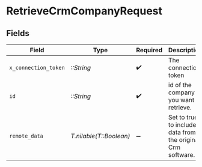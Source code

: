 # RetrieveCrmCompanyRequest


## Fields

| Field                                                       | Type                                                        | Required                                                    | Description                                                 | Example                                                     |
| ----------------------------------------------------------- | ----------------------------------------------------------- | ----------------------------------------------------------- | ----------------------------------------------------------- | ----------------------------------------------------------- |
| `x_connection_token`                                        | *::String*                                                  | :heavy_check_mark:                                          | The connection token                                        |                                                             |
| `id`                                                        | *::String*                                                  | :heavy_check_mark:                                          | id of the company you want to retrieve.                     | 801f9ede-c698-4e66-a7fc-48d19eebaa4f                        |
| `remote_data`                                               | *T.nilable(T::Boolean)*                                     | :heavy_minus_sign:                                          | Set to true to include data from the original Crm software. | false                                                       |